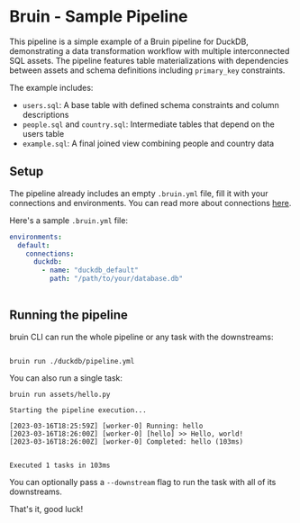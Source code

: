 # Bruin - Sample Pipeline

This pipeline is a simple example of a Bruin pipeline for DuckDB, demonstrating a data transformation workflow with multiple interconnected SQL assets. The pipeline features table materializations with dependencies between assets and schema definitions including `primary_key` constraints.

The example includes:
- `users.sql`: A base table with defined schema constraints and column descriptions
- `people.sql` and `country.sql`: Intermediate tables that depend on the users table
- `example.sql`: A final joined view combining people and country data

## Setup
The pipeline already includes an empty `.bruin.yml` file, fill it with your connections and environments. You can read more about connections [here](https://bruin-data.github.io/bruin/connections/gorgias.html).

Here's a sample `.bruin.yml` file:


```yaml
environments:
  default:
    connections:
      duckdb:
        - name: "duckdb_default"
          path: "/path/to/your/database.db"
      
```

## Running the pipeline

bruin CLI can run the whole pipeline or any task with the downstreams:

```shell

bruin run ./duckdb/pipeline.yml
```

You can also run a single task:

```shell
bruin run assets/hello.py                            
```

```shell
Starting the pipeline execution...

[2023-03-16T18:25:59Z] [worker-0] Running: hello
[2023-03-16T18:26:00Z] [worker-0] [hello] >> Hello, world!
[2023-03-16T18:26:00Z] [worker-0] Completed: hello (103ms)


Executed 1 tasks in 103ms
```

You can optionally pass a `--downstream` flag to run the task with all of its downstreams.

That's it, good luck!